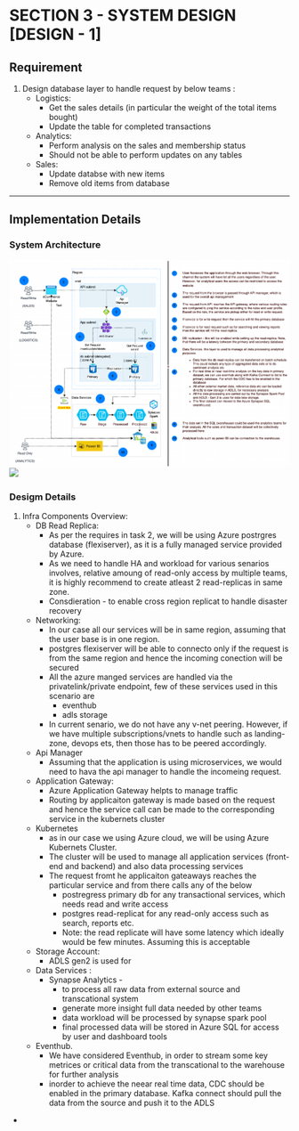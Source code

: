
# SECTION 3 - SYSTEM DESIGN [DESIGN - 1]
## Requirement

1. Design database layer to handle request by below teams : 
   - Logistics: 
      - Get the sales details (in particular the weight of the total items bought)
      - Update the table for completed transactions
   - Analytics:
      - Perform analysis on the sales and membership status
      - Should not be able to perform updates on any tables
   - Sales:
      - Update databse with new items
      - Remove old items from database

*** 

## Implementation Details

### System Architecture

<img src="System-architecture.png" width=800 /> ![](images/System-architecture.png) 

### Desigm Details 

1. Infra Components Overview:
   - DB Read Replica:
     - As per the requires in task 2, we will be using Azure postrgres database (flexiserver), as it is a fully managed service provided by Azure.
     - As we need to handle HA and workload for various senarios involves, relative amoung of read-only access by multiple teams, it is highly recommend to create atleast 2 read-replicas in same zone.
     - Consdieration - to enable cross region replicat to handle disaster recovery
   - Networking:
     - In our case all our services will be in same region, assuming that the user base is in one region. 
     - postgres flexiserver will be able to connecto only if the request is from the same region and hence the incoming conection will be secured
     - All the azure manged services are handled via the privatelink/private endpoint, few of these services used in this scenario are
       -  eventhub
       -  adls storage 
      - In current senario, we do not have any v-net peering. However, if we have multiple subscriptions/vnets to handle such as landing-zone, devops ets, then those has to be peered accordingly.
    - Api Manager
      - Assuming that the application is using microservices, we would need to hava the api manager to handle the incomeing request. 
    - Application Gateway:   
      - Azure Application Gateway helpts to manage traffic
      - Routing by applicaiton gateway is made based on the request and hence the service call can be made to the corresponding service in the kubernets cluster
    - Kubernetes
      - as in our case we using Azure cloud, we will be using Azure Kubernets Cluster. 
      - The cluster will be used to manage all application services (front-end and backend) and also data processing services
      - The request fromt he applicaiton gateaways reaches the particular service and from there calls any of the below
        - postregress primary db for any transactional services, which needs read and write access
        - postgres read-replicat for any read-only access such as search, reports etc.
        - Note: the read replicate will have some latency which ideally would be few minutes. Assuming this is acceptable
    - Storage Account:
      - ADLS gen2 is used for 
    - Data Services :
      - Synapse Analytics - 
        - to process all raw data from external source and transcational system
        - generate more insight full data needed by other teams
        - data workload will be processed by synapse spark pool
        - final processed data will be stored in Azure SQL for access by user and dashboard tools
    - Eventhub.
      - We have considered Eventhub, in order to stream some key metrices or critical data from the transcational to the warehouse for further analysis
      - inorder to achieve the neear real time data, CDC should be enabled in the primary database. Kafka connect should pull the data from the source and push it to the ADLS
  - 


      


